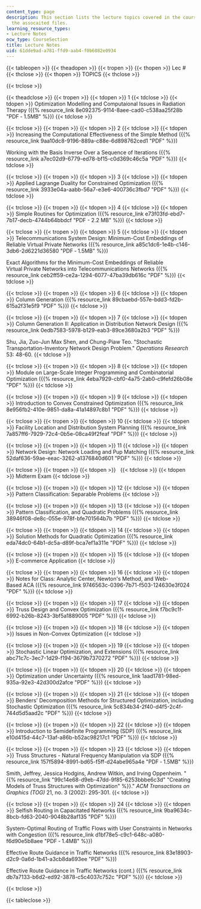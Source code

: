 ```yaml
---
content_type: page
description: This section lists the lecture topics covered in the course along with
  the assocaited files.
learning_resource_types:
- Lecture Notes
ocw_type: CourseSection
title: Lecture Notes
uid: 61dde9ad-a781-ffd9-aab4-f0b6082e0934
---
```


{{< tableopen >}}
{{< theadopen >}}
{{< tropen >}}
{{< thopen >}}
Lec #
{{< thclose >}}
{{< thopen >}}
TOPICS
{{< thclose >}}

{{< trclose >}}

{{< theadclose >}}
{{< tropen >}}
{{< tdopen >}}
1
{{< tdclose >}}
{{< tdopen >}}
Optimization Modelling and Computaional Issues in Radiation Therapy ({{% resource_link 8e092375-9114-8aee-cad0-c538aa25f28b "PDF ‑ 1.5MB" %}})
{{< tdclose >}}

{{< trclose >}}
{{< tropen >}}
{{< tdopen >}}
2
{{< tdclose >}}
{{< tdopen >}}
Increasing the Computational Effectiveness of the Simple Method ({{% resource_link 9aa10dc8-9196-889a-c88e-6d898762ced1 "PDF" %}})  
  
Working with the Basis Inverse Over a Sequence of Iterations ({{% resource_link a7ec02d9-6779-ed78-bf15-c0d369c46c5a "PDF" %}})
{{< tdclose >}}

{{< trclose >}}
{{< tropen >}}
{{< tdopen >}}
3
{{< tdclose >}}
{{< tdopen >}}
Applied Lagrange Duality for Constrained Optimization ({{% resource_link 3933e04a-aabb-56a7-e3e6-400736c3fbd7 "PDF" %}})
{{< tdclose >}}

{{< trclose >}}
{{< tropen >}}
{{< tdopen >}}
4
{{< tdclose >}}
{{< tdopen >}}
Simple Routines for Optimization ({{% resource_link e73f03fd-ebd7-7b17-decb-4744b64bbdcf "PDF - 2.2 MB" %}})
{{< tdclose >}}

{{< trclose >}}
{{< tropen >}}
{{< tdopen >}}
5
{{< tdclose >}}
{{< tdopen >}}
Telecommunications System Design: Minimum-Cost Embeddings of Reliable Virtual Private Networks ({{% resource_link a85c1dc6-1e4b-c146-3db6-2d6221d36580 "PDF ‑ 1.5MB" %}})  
  
Exact Algorithms for the Minimum-Cost Embeddings of Reliable Virtual Private Networks into Telecommunications Networks ({{% resource_link ceb2ff59-ce2a-1294-6077-47ba39db616c "PDF" %}})
{{< tdclose >}}

{{< trclose >}}
{{< tropen >}}
{{< tdopen >}}
6
{{< tdclose >}}
{{< tdopen >}}
Column Generation ({{% resource_link 89cbaebd-557e-bdd3-fd2b-615a2f31e5f9 "PDF" %}})
{{< tdclose >}}

{{< trclose >}}
{{< tropen >}}
{{< tdopen >}}
7
{{< tdclose >}}
{{< tdopen >}}
Column Generation II: Application in Distribution Network Design ({{% resource_link 0edb7583-5978-b129-eab3-89ce3680a2b3 "PDF" %}})  
  
Shu, Jia, Zuo-Jun Max Shen, and Chung-Piaw Teo. "Stochastic Transportation-Inventory Network Design Problem." _Operations Research_ 53: 48-60.
{{< tdclose >}}

{{< trclose >}}
{{< tropen >}}
{{< tdopen >}}
8
{{< tdclose >}}
{{< tdopen >}}
Module on Large-Scale Integer Programming and Combinatorial Optimization ({{% resource_link 4eba7929-cbf0-4a75-2ab0-c9fefd26b08e "PDF" %}})
{{< tdclose >}}

{{< trclose >}}
{{< tropen >}}
{{< tdopen >}}
9
{{< tdclose >}}
{{< tdopen >}}
Introduction to Convex Constrained Optimization ({{% resource_link 8e956fb2-410e-9851-da8a-41a14897c8b1 "PDF" %}})
{{< tdclose >}}

{{< trclose >}}
{{< tropen >}}
{{< tdopen >}}
10
{{< tdclose >}}
{{< tdopen >}}
Facility Location and Distribution System Planning ({{% resource_link 7a857ff6-7929-72c4-0b5e-08ca49f2feaf "PDF" %}})
{{< tdclose >}}

{{< trclose >}}
{{< tropen >}}
{{< tdopen >}}
11
{{< tdclose >}}
{{< tdopen >}}
Network Design: Network Loading and Pup Matching ({{% resource_link 52daf636-59ae-eeac-3262-a1376840d601 "PDF" %}})
{{< tdclose >}}

{{< trclose >}}
{{< tropen >}}
{{< tdopen >}}
 
{{< tdclose >}}
{{< tdopen >}}
Midterm Exam
{{< tdclose >}}

{{< trclose >}}
{{< tropen >}}
{{< tdopen >}}
12
{{< tdclose >}}
{{< tdopen >}}
Pattern Classification: Separable Problems
{{< tdclose >}}

{{< trclose >}}
{{< tropen >}}
{{< tdopen >}}
13
{{< tdclose >}}
{{< tdopen >}}
Pattern Classification, and Quadratic Problems ({{% resource_link 38946f08-de8c-055e-978f-bfe701564b7b "PDF" %}})
{{< tdclose >}}

{{< trclose >}}
{{< tropen >}}
{{< tdopen >}}
14
{{< tdclose >}}
{{< tdopen >}}
Solution Methods for Quadratic Optimization ({{% resource_link eda74dc0-64b1-dc5a-d89f-bca7ef1a311e "PDF" %}})
{{< tdclose >}}

{{< trclose >}}
{{< tropen >}}
{{< tdopen >}}
15
{{< tdclose >}}
{{< tdopen >}}
E-commerce Application
{{< tdclose >}}

{{< trclose >}}
{{< tropen >}}
{{< tdopen >}}
16
{{< tdclose >}}
{{< tdopen >}}
Notes for Class: Analytic Center, Newton's Method, and Web-Based ACA ({{% resource_link 9746563c-0396-7b71-f503-124630e3f024 "PDF" %}})
{{< tdclose >}}

{{< trclose >}}
{{< tropen >}}
{{< tdopen >}}
17
{{< tdclose >}}
{{< tdopen >}}
Truss Design and Convex Optimization ({{% resource_link f7bc9c1f-6992-b26b-8243-3bf5a1889005 "PDF" %}})
{{< tdclose >}}

{{< trclose >}}
{{< tropen >}}
{{< tdopen >}}
18
{{< tdclose >}}
{{< tdopen >}}
Issues in Non-Convex Optimization
{{< tdclose >}}

{{< trclose >}}
{{< tropen >}}
{{< tdopen >}}
19
{{< tdclose >}}
{{< tdopen >}}
Stochastic Linear Optimization, and Extensions ({{% resource_link abc71c7c-3ec7-1d29-f194-3679b7370272 "PDF" %}})
{{< tdclose >}}

{{< trclose >}}
{{< tropen >}}
{{< tdopen >}}
20
{{< tdclose >}}
{{< tdopen >}}
Optimization under Uncertainty ({{% resource_link 1aad1781-98ed-935a-92e3-42d300d2afce "PDF" %}})
{{< tdclose >}}

{{< trclose >}}
{{< tropen >}}
{{< tdopen >}}
21
{{< tdclose >}}
{{< tdopen >}}
Benders' Decomposition Methods for Structured Optimization, including Stochastic Optimization ({{% resource_link 5c834b34-2f40-d4f5-2c4f-744d5d5aad2c "PDF" %}})
{{< tdclose >}}

{{< trclose >}}
{{< tropen >}}
{{< tdopen >}}
22
{{< tdclose >}}
{{< tdopen >}}
Introduction to Semidefinite Programming (SDP) ({{% resource_link e10d415d-44c7-13af-a86b-b52ac98217c1 "PDF" %}})
{{< tdclose >}}

{{< trclose >}}
{{< tropen >}}
{{< tdopen >}}
23
{{< tdclose >}}
{{< tdopen >}}
Truss Structures - Natural Frequency Manipulation via SDP ({{% resource_link 157f5894-8991-bd65-f5ff-d24abe965a4e "PDF ‑ 1.5MB" %}})  
  
Smith, Jeffrey, Jessica Hodgins, Andrew Witkin, and Irving Oppenheim. "{{% resource_link "99c14e68-d9eb-47dd-9f85-6253bbbe6c3d" "Creating Models of Truss Structures with Optimization" %}}." _ACM Transactions on Graphics (TOG)_ 21, no. 3 (2002): 295-301.
{{< tdclose >}}

{{< trclose >}}
{{< tropen >}}
{{< tdopen >}}
24
{{< tdclose >}}
{{< tdopen >}}
Selfish Routing in Capacitated Networks ({{% resource_link 9ba9634c-8bcb-fd63-2040-9048b28af135 "PDF" %}})  
  
System-Optimal Routing of Traffic Flows with User Constraints in Networks with Congestion ({{% resource_link d1bf78e5-c9c1-648c-a080-f6d90e5b8aee "PDF ‑ 1.4MB" %}})  
  
Effective Route Guidance in Traffic Networks ({{% resource_link 83e18903-d2c9-0a6d-1b41-a3cb8da693ee "PDF" %}})  
  
Effective Route Guidance in Traffic Networks (cont.) ({{% resource_link db7a7133-b6d2-ed92-3878-c5c4037c752c "PDF" %}})
{{< tdclose >}}

{{< trclose >}}

{{< tableclose >}}
